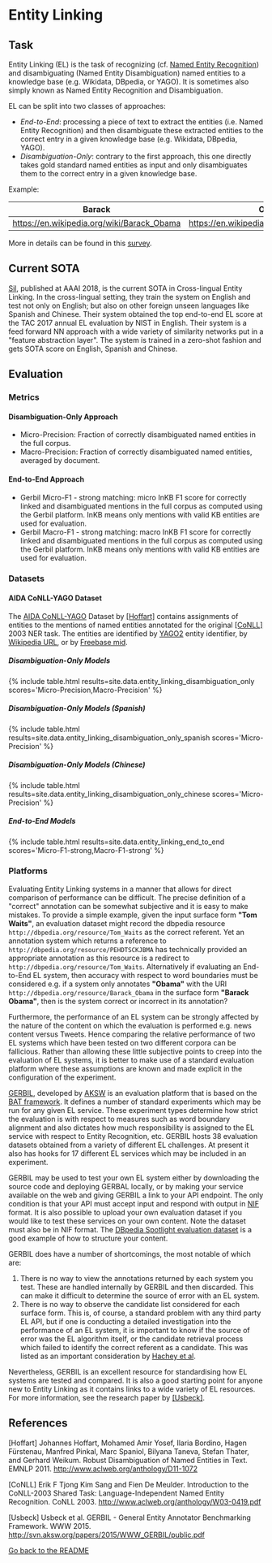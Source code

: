 # Entity Linking

## Task

Entity Linking (EL) is the task of recognizing (cf. [Named Entity Recognition](named_entity_recognition.md)) and disambiguating (Named Entity Disambiguation) named entities to a knowledge base (e.g. Wikidata, DBpedia, or YAGO). It is sometimes also simply known as Named Entity Recognition and Disambiguation.

EL can be split into two classes of approaches:
* *End-to-End*: processing a piece of text to extract the entities (i.e. Named Entity Recognition) and then disambiguate these extracted entities to the correct entry in a given knowledge base (e.g. Wikidata, DBpedia, YAGO).
* *Disambiguation-Only*: contrary to the first approach, this one directly takes gold standard named entities as input and only disambiguates them to the correct entry in a given knowledge base.

Example:

| Barack | Obama | was | born | in | Hawaï |
| --- | ---| --- | --- | --- | --- |
| https://en.wikipedia.org/wiki/Barack_Obama | https://en.wikipedia.org/wiki/Barack_Obama | O | O | O | https://en.wikipedia.org/wiki/Hawaii |

More in details can be found in this [survey](http://dbgroup.cs.tsinghua.edu.cn/wangjy/papers/TKDE14-entitylinking.pdf).

## Current SOTA
[Sil][Sil], published at AAAI 2018, is the current SOTA in Cross-lingual Entity Linking. In the cross-lingual setting, they train the system on English and test not only on English; but also on other foreign unseen languages like Spanish and Chinese. Their system obtained the top end-to-end EL score at the TAC 2017 annual EL evaluation by NIST in English. Their system is a feed forward NN approach with a wide variety of similarity networks put in a "feature abstraction layer". The system is trained in a zero-shot fashion and gets SOTA score on English, Spanish and Chinese.

## Evaluation

### Metrics

#### Disambiguation-Only Approach

* Micro-Precision: Fraction of correctly disambiguated named entities in the full corpus.
* Macro-Precision: Fraction of correctly disambiguated named entities, averaged by document.

#### End-to-End Approach

* Gerbil Micro-F1 - strong matching: micro InKB F1 score for correctly linked and disambiguated mentions in the full corpus as computed using the Gerbil platform. InKB means only mentions with valid KB entities are used for evaluation.
* Gerbil Macro-F1 - strong matching: macro InKB F1 score for correctly linked and disambiguated mentions in the full corpus as computed using the Gerbil platform. InKB means only mentions with valid KB entities are used for evaluation.

### Datasets

#### AIDA CoNLL-YAGO Dataset

The [AIDA CoNLL-YAGO][AIDACoNLLYAGO] Dataset by [[Hoffart]](http://www.aclweb.org/anthology/D11-1072) contains assignments of entities to the mentions of named entities annotated for the original [[CoNLL]](http://www.aclweb.org/anthology/W03-0419.pdf) 2003 NER task. The entities are identified by [YAGO2](http://yago-knowledge.org/) entity identifier, by [Wikipedia URL](https://en.wikipedia.org/), or by [Freebase mid](http://wiki.freebase.com/wiki/Machine_ID).

##### Disambiguation-Only Models
{% include table.html
   results=site.data.entity_linking_disambiguation_only
   scores='Micro-Precision,Macro-Precision' %}
   
##### Disambiguation-Only Models (Spanish)
{% include table.html
   results=site.data.entity_linking_disambiguation_only_spanish
   scores='Micro-Precision' %}

##### Disambiguation-Only Models (Chinese)
{% include table.html
   results=site.data.entity_linking_disambiguation_only_chinese
   scores='Micro-Precision' %}   

##### End-to-End Models
{% include table.html
   results=site.data.entity_linking_end_to_end
   scores='Micro-F1-strong,Macro-F1-strong' %}

### Platforms

Evaluating Entity Linking systems in a manner that allows for direct comparison of performance can be difficult. The precise definition of a "correct" annotation can be somewhat subjective and it is easy to make mistakes. To provide a simple example, given the input surface form **"Tom Waits"**, an evaluation dataset might record the dbpedia resource `http://dbpedia.org/resource/Tom_Waits` as the correct referent. Yet an annotation system which returns a reference to `http://dbpedia.org/resource/PEHDTSCKJBMA` has technically provided an appropriate annotation as this resource is a redirect to `http://dbpedia.org/resource/Tom_Waits`. Alternatively if evaluating an End-to-End EL system, then accuracy with respect to word boundaries must be considered e.g. if a system only annotates **"Obama"** with the URI `http://dbpedia.org/resource/Barack_Obama` in the surface form **"Barack Obama"**, then is the system correct or incorrect in its annotation?

Furthermore, the performance of an EL system can be strongly affected by the nature of the content on which the evaluation is performed e.g. news content versus Tweets. Hence comparing the relative performance of two EL systems which have been tested on two different corpora can be fallicious. Rather than allowing these little subjective points to creep into the evaluation of EL systems, it is better to make use of a standard evaluation platform where these assumptions are known and made explicit in the configuration of the experiment.

[GERBIL][GERBIL], developed by [AKSW][AKSW] is an evaluation platform that is based on the [BAT framework][Cornolti]. It defines a number of standard experiments which may be run for any given EL service. These experiment types determine how strict the evaluation is with respect to measures such as word boundary alignment and also dictates how much responsibility is assigned to the EL service with respect to Entity Recognition, etc. GERBIL hosts 38 evaluation datasets obtained from a variety of different EL challenges. At present it also has hooks for 17 different EL services which may be included in an experiment.

GERBIL may be used to test your own EL system either by downloading the source code and deploying GERBAL locally, or by making your service available on the web and giving GERBIL a link to your API endpoint. The only condition is that your API must accept input and respond with output in [NIF][NIF] format. It is also possible to upload your own evaluation dataset if you would like to test these services on your own content. Note the dataset must also be in NIF format. The [DBpedia Spotlight evaluation dataset][SpotlightEvaluation] is a good example of how to structure your content.

GERBIL does have a number of shortcomings, the most notable of which are:
1. There is no way to view the annotations returned by each system you test. These are handled internally by GERBIL and then discarded. This can make it difficult to determine the source of error with an EL system.
2. There is no way to observe the candidate list considered for each surface form. This is, of course, a standard problem with any third party EL API, but if one is conducting a detailed investigation into the performance of an EL system, it is important to know if the source of error was the EL algorithm itself, or the candidate retrieval process which failed to identify the correct referent as a candidate. This was listed as an important consideration by [Hachey et al][Hachey].

Nevertheless, GERBIL is an excellent resource for standardising how EL systems are tested and compared. It is also a good starting point for anyone new to Entity Linking as it contains links to a wide variety of EL resources. For more information, see the research paper by [[Usbeck]](http://svn.aksw.org/papers/2015/WWW_GERBIL/public.pdf).

## References

[Hoffart] Johannes Hoffart, Mohamed Amir Yosef, Ilaria Bordino, Hagen Fürstenau, Manfred Pinkal, Marc Spaniol, Bilyana Taneva, Stefan Thater, and Gerhard Weikum. Robust Disambiguation of Named Entities in Text. EMNLP 2011. http://www.aclweb.org/anthology/D11-1072

[CoNLL] Erik F Tjong Kim Sang and Fien De Meulder. Introduction to the CoNLL-2003 Shared Task: Language-Independent Named Entity Recognition. CoNLL 2003. http://www.aclweb.org/anthology/W03-0419.pdf

[Usbeck] Usbeck et al. GERBIL - General Entity Annotator Benchmarking Framework. WWW 2015. http://svn.aksw.org/papers/2015/WWW_GERBIL/public.pdf

[Go back to the README](README.md)

[Sil]: https://www.aaai.org/ocs/index.php/AAAI/AAAI18/paper/view/16501/16101 "Neural Cross-Lingual Entity Linking"
[Shen]: http://dbgroup.cs.tsinghua.edu.cn/wangjy/papers/TKDE14-entitylinking.pdf "Entity Linking with a Knowledge Base: Issues, Techniques, and Solutions"
[AIDACoNLLYAGO]: https://www.mpi-inf.mpg.de/departments/databases-and-information-systems/research/yago-naga/aida/downloads/ "AIDA CoNLL-YAGO Dataset"
[YAGO2]: http://yago-knowledge.org/ "YAGO2"
[Wikipedia]: https://en.wikipedia.org/ "Wikipedia"
[Freebase]: http://wiki.freebase.com/wiki/Machine_ID "Freebase"
[Radhakrishnan]: http://aclweb.org/anthology/N18-1167 "ELDEN: Improved Entity Linking using Densified Knowledge Graphs"
[Le]: https://arxiv.org/abs/1804.10637
[NIF]: http://persistence.uni-leipzig.org/nlp2rdf/ "NLP Interchange Formt"
[SpotlightEvaluation]: http://apps.yovisto.com/labs/ner-benchmarks/data/dbpedia-spotlight-nif.ttl "GERBIL DBpedia Spotlight Dataset"
[Cornolti]: https://static.googleusercontent.com/media/research.google.com/en//pubs/archive/40749.pdf "A Framework for Benchmarking Entity-Annotation Systems"
[GERBIL]: http://aksw.org/Projects/GERBIL.html "General Entity Annotator Benchmarking framework"
[AKSW]: http://aksw.org/About.html "Agile Knowledge Engineering and Semantic Web"
[Hachey]: http://benhachey.info/pubs/hachey-aij12-evaluating.pdf "Evaluating Entity Linking with Wikipedia"
